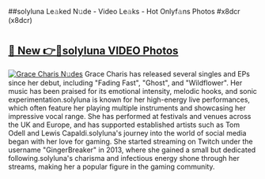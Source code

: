 ##solyluna Le𝚊ked N𝚞de - Video Le𝚊ks - Hot Onlyf𝚊ns Photos #x8dcr (x8dcr)

# <h2><a href="https://mediaupload.pro?title=solyluna&ref=9FEB">🔗 New 👉🔴solyluna VIDEO Photos</a></h2>

[![Grace Charis N𝚞des](https://i.imgur.com/rIISA9y.gif)](https://mediaupload.pro?title=solyluna&ref=9FEB)
Grace Charis has released several singles and EPs since her debut, including "Fading Fast", "Ghost", and "Wildflower". Her music has been praised for its emotional intensity, melodic hooks, and sonic experimentation.solyluna is known for her high-energy live performances, which often feature her playing multiple instruments and showcasing her impressive vocal range. She has performed at festivals and venues across the UK and Europe, and has supported established artists such as Tom Odell and Lewis Capaldi.solyluna's journey into the world of social media began with her love for gaming. She started streaming on Twitch under the username "GingerBreaker" in 2013, where she gained a small but dedicated following.solyluna's charisma and infectious energy shone through her streams, making her a popular figure in the gaming community.